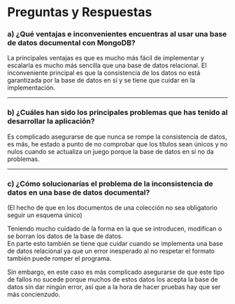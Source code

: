# Preguntas y Respuestas

### a) ¿Qué ventajas e inconvenientes encuentras al usar una base de datos documental con MongoDB?

La principales ventajas es que es mucho más fácil de implementar y escalarla es mucho más sencilla que una base de datos relacional. El inconveniente principal es que la consistencia de los datos no está garantizada por la base de datos en sí y se tiene que cuidar en la implementación.

---

### b) ¿Cuáles han sido los principales problemas que has tenido al desarrollar la aplicación?

Es complicado asegurarse de que nunca se rompe la consistencia de datos, es más, he estado a punto de no comprobar que los títulos sean únicos y no nulos cuando se actualiza un juego porque la base de datos en sí no da problemas.

---

### c) ¿Cómo solucionarías el problema de la inconsistencia de datos en una base de datos documental? 
(El hecho de que en los documentos de una colección no sea obligatorio seguir un esquema único)

Teniendo mucho cuidado de la forma en la que se introducen, modifican o se borran los datos de la base de datos.  
En parte esto también se tiene que cuidar cuando se implementa una base de datos relacional ya que un error inesperado al no respetar el formato también puede romper el programa. 

Sin embargo, en este caso es más complicado asegurarse de que este tipo de fallos no sucede porque muchos de estos datos los acepta la base de datos sin dar ningún error, así que a la hora de hacer pruebas hay que ser más concienzudo.
